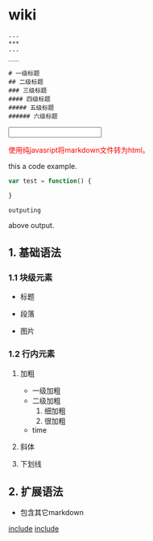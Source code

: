 


# wiki #

```
---
***
---
___
```


```
# 一级标题  
## 二级标题  
### 三级标题  
#### 四级标题  
##### 五级标题  
###### 六级标题 
```

<script>
function myFunction(){
    var x = document.getElementById("uname");
    x.value = x.value.toUpperCase();
}
</script>

<input type="text" id="uname" onchange="myFunction()">

<p id="pt">使用纯javasript将markdown文件转为html。</p>

<style id="style:css/mycss.css">

#pt {
    color: red;
}
</style>




<script>
    console.log('wolrd');
</script>

this a code example.

``` javascript
var test = function() {

}
```
```
outputing
```
above output.

## 1. 基础语法

### 1.1 块级元素

- 标题


- 段落
- 图片

### 1.2 行内元素

1. 加粗
    - 一级加粗
    - 二级加粗
        1. 细加粗
        2. 很加粗
    - time

2. 斜体
3. 下划线

## 2. 扩展语法


- 包含其它markdown

[include](./include.md)
[include](./include1.md)
